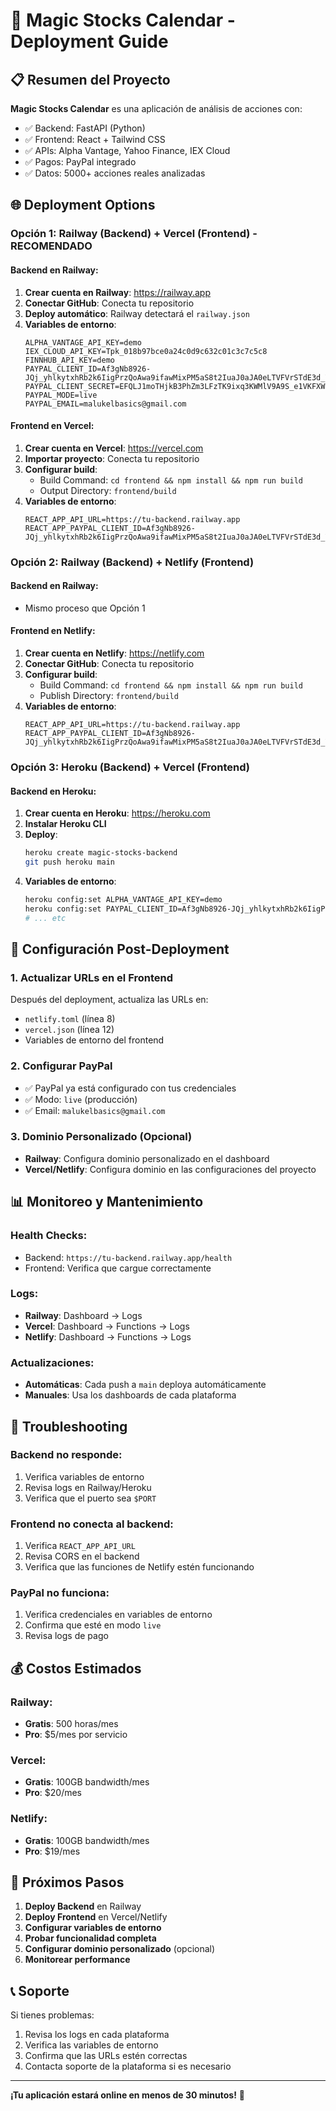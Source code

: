 # 🚀 Magic Stocks Calendar - Deployment Guide

## 📋 Resumen del Proyecto

**Magic Stocks Calendar** es una aplicación de análisis de acciones con:
- ✅ Backend: FastAPI (Python)
- ✅ Frontend: React + Tailwind CSS
- ✅ APIs: Alpha Vantage, Yahoo Finance, IEX Cloud
- ✅ Pagos: PayPal integrado
- ✅ Datos: 5000+ acciones reales analizadas

## 🌐 Deployment Options

### Opción 1: Railway (Backend) + Vercel (Frontend) - RECOMENDADO

#### Backend en Railway:
1. **Crear cuenta en Railway**: https://railway.app
2. **Conectar GitHub**: Conecta tu repositorio
3. **Deploy automático**: Railway detectará el `railway.json`
4. **Variables de entorno**:
   ```
   ALPHA_VANTAGE_API_KEY=demo
   IEX_CLOUD_API_KEY=Tpk_018b97bce0a24c0d9c632c01c3c7c5c8
   FINNHUB_API_KEY=demo
   PAYPAL_CLIENT_ID=Af3gNb8926-JQj_yhlkytxhRb2k6IigPrzQoAwa9ifawMixPM5aS8t2IuaJ0aJA0eLTVFVrSTdE3d_Y6
   PAYPAL_CLIENT_SECRET=EFQLJ1moTHjkB3PhZm3LFzTK9ixq3KWMlV9A9S_e1VKFXWJvFuWzrdOQrAn5z27a2t4Yx_xzgdzbrmoI
   PAYPAL_MODE=live
   PAYPAL_EMAIL=malukelbasics@gmail.com
   ```

#### Frontend en Vercel:
1. **Crear cuenta en Vercel**: https://vercel.com
2. **Importar proyecto**: Conecta tu repositorio
3. **Configurar build**:
   - Build Command: `cd frontend && npm install && npm run build`
   - Output Directory: `frontend/build`
4. **Variables de entorno**:
   ```
   REACT_APP_API_URL=https://tu-backend.railway.app
   REACT_APP_PAYPAL_CLIENT_ID=Af3gNb8926-JQj_yhlkytxhRb2k6IigPrzQoAwa9ifawMixPM5aS8t2IuaJ0aJA0eLTVFVrSTdE3d_Y6
   ```

### Opción 2: Railway (Backend) + Netlify (Frontend)

#### Backend en Railway:
- Mismo proceso que Opción 1

#### Frontend en Netlify:
1. **Crear cuenta en Netlify**: https://netlify.com
2. **Conectar GitHub**: Conecta tu repositorio
3. **Configurar build**:
   - Build Command: `cd frontend && npm install && npm run build`
   - Publish Directory: `frontend/build`
4. **Variables de entorno**:
   ```
   REACT_APP_API_URL=https://tu-backend.railway.app
   REACT_APP_PAYPAL_CLIENT_ID=Af3gNb8926-JQj_yhlkytxhRb2k6IigPrzQoAwa9ifawMixPM5aS8t2IuaJ0aJA0eLTVFVrSTdE3d_Y6
   ```

### Opción 3: Heroku (Backend) + Vercel (Frontend)

#### Backend en Heroku:
1. **Crear cuenta en Heroku**: https://heroku.com
2. **Instalar Heroku CLI**
3. **Deploy**:
   ```bash
   heroku create magic-stocks-backend
   git push heroku main
   ```
4. **Variables de entorno**:
   ```bash
   heroku config:set ALPHA_VANTAGE_API_KEY=demo
   heroku config:set PAYPAL_CLIENT_ID=Af3gNb8926-JQj_yhlkytxhRb2k6IigPrzQoAwa9ifawMixPM5aS8t2IuaJ0aJA0eLTVFVrSTdE3d_Y6
   # ... etc
   ```

## 🔧 Configuración Post-Deployment

### 1. Actualizar URLs en el Frontend
Después del deployment, actualiza las URLs en:
- `netlify.toml` (línea 8)
- `vercel.json` (línea 12)
- Variables de entorno del frontend

### 2. Configurar PayPal
- ✅ PayPal ya está configurado con tus credenciales
- ✅ Modo: `live` (producción)
- ✅ Email: `malukelbasics@gmail.com`

### 3. Dominio Personalizado (Opcional)
- **Railway**: Configura dominio personalizado en el dashboard
- **Vercel/Netlify**: Configura dominio en las configuraciones del proyecto

## 📊 Monitoreo y Mantenimiento

### Health Checks:
- Backend: `https://tu-backend.railway.app/health`
- Frontend: Verifica que cargue correctamente

### Logs:
- **Railway**: Dashboard → Logs
- **Vercel**: Dashboard → Functions → Logs
- **Netlify**: Dashboard → Functions → Logs

### Actualizaciones:
- **Automáticas**: Cada push a `main` deploya automáticamente
- **Manuales**: Usa los dashboards de cada plataforma

## 🚨 Troubleshooting

### Backend no responde:
1. Verifica variables de entorno
2. Revisa logs en Railway/Heroku
3. Verifica que el puerto sea `$PORT`

### Frontend no conecta al backend:
1. Verifica `REACT_APP_API_URL`
2. Revisa CORS en el backend
3. Verifica que las funciones de Netlify estén funcionando

### PayPal no funciona:
1. Verifica credenciales en variables de entorno
2. Confirma que esté en modo `live`
3. Revisa logs de pago

## 💰 Costos Estimados

### Railway:
- **Gratis**: 500 horas/mes
- **Pro**: $5/mes por servicio

### Vercel:
- **Gratis**: 100GB bandwidth/mes
- **Pro**: $20/mes

### Netlify:
- **Gratis**: 100GB bandwidth/mes
- **Pro**: $19/mes

## 🎯 Próximos Pasos

1. **Deploy Backend** en Railway
2. **Deploy Frontend** en Vercel/Netlify
3. **Configurar variables de entorno**
4. **Probar funcionalidad completa**
5. **Configurar dominio personalizado** (opcional)
6. **Monitorear performance**

## 📞 Soporte

Si tienes problemas:
1. Revisa los logs en cada plataforma
2. Verifica las variables de entorno
3. Confirma que las URLs estén correctas
4. Contacta soporte de la plataforma si es necesario

---

**¡Tu aplicación estará online en menos de 30 minutos!** 🚀